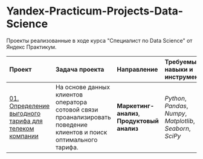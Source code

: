 # Yandex-Practicum-Projects-Data-Science
Проекты реализованные в ходе курса "Специалист по Data Science" от Яндекс Практикум.

|**Проект**|**Задача проекта**|**Направление**|**Требуемые навыки и инструменты**|
|:-----------------|:-------------------------------|:-----------|:-----------|
|[01. Определение выгодного тарифа для телеком компании](Определение-выгодного-тарифа-для-телеком-компании)  |  На основе данных клиентов оператора сотовой связи проанализировать поведение клиентов и поиск оптимального тарифа.|  **Маркетинг-анализ**, **Продуктовый анализ**  | *Python*, *Pandas*, *Numpy*, *Matplotlib*, *Seaborn*, *SciPy*  |
